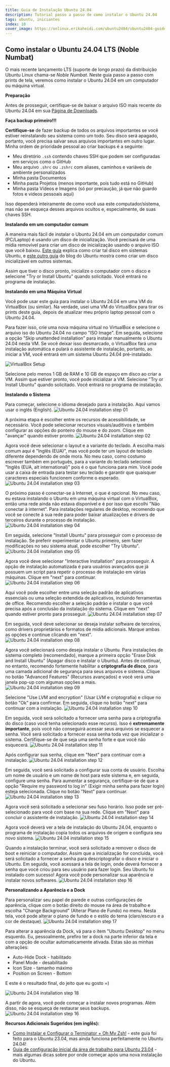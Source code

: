 ```yaml
---
title: Guia de Instalação Ubuntu 24.04
description: Tutorial passo a passo de como instalar o Ubuntu 24.04
tags: ubuntu, iniciantes
index: 10
cover_image: https://onlinux.erikaheidi.com/ubuntu2404/ubuntu2404-guide.png
---
```


## Como instalar o Ubuntu 24.04 LTS (Noble Numbat)

O mais recente lançamento LTS (suporte de longo prazo) da distribuição Ubuntu Linux chama-se *Noble Numbat*. Neste guia passo a passo com prints de tela, veremos como instalar o Ubuntu 24.04 em um computador ou máquina virtual.

**Preparação**

Antes de prosseguir, certifique-se de baixar o arquivo ISO mais recente do Ubuntu 24.04 em sua [Página de Downloads](https://ubuntu.com/download/desktop).

**Faça backup primeiro!!!**

**Certifique-se** de fazer backup de todos os arquivos importantes se você estiver reinstalando seu sistema como um todo. Seu disco será apagado, portanto, você precisa salvar seus arquivos importantes em outro lugar. Minha ordem de prioridade pessoal ao criar backups é a seguinte:

*   Meu diretório `.ssh` contendo chaves SSH que podem ser configuradas em serviços como o GitHub
*   Meu arquivo `.shrc` ou `.zshrc` com aliases, caminhos e variáveis de ambiente personalizados
*   Minha pasta Documentos
*   Minha pasta Projetos (menos importante, pois tudo está no GitHub)
*   Minha pasta Vídeos e Imagens (só por precaução, já que não guardo fotos e vídeos pessoais aqui)


Isso dependerá inteiramente de como você usa este computador/sistema, mas não se esqueça desses arquivos ocultos e, especialmente, de suas chaves SSH.

**Instalando em um computador comum**

A maneira mais fácil de instalar o Ubuntu 24.04 em um computador comum (PC/Laptop) é usando um disco de inicialização. Você precisará de uma mídia removível para criar um disco de inicialização usando o arquivo ISO que você baixou. [Este guia](https://onlinux.systems/guides/20230515_how-to-create-a-ubuntu-2304-startup-disk-on-ubuntu-systems/) explica como criar tal disco em sistemas Ubuntu, e [este outro guia](https://ubuntu.com/tutorials/install-ubuntu-desktop#3-create-a-bootable-usb-stick) do blog do Ubuntu mostra como criar um disco inicializável em outros sistemas.

Assim que tiver o disco pronto, inicialize o computador com o disco e selecione "Try or Install Ubuntu" quando solicitado. Você entrará no programa de instalação.

**Instalando em uma Máquina Virtual**

Você pode usar este guia para instalar o Ubuntu 24.04 em uma VM do VirtualBox (ou similar). Na verdade, usei uma VM do VirtualBox para tirar os prints deste guia, depois de atualizar meu próprio laptop pessoal com o Ubuntu 24.04.

Para fazer isso, crie uma nova máquina virtual no VirtualBox e selecione o arquivo iso do Ubuntu 24.04 no campo "ISO Image". Em seguida, selecione a opção "Skip unattended installation" para instalar manualmente o Ubuntu 24.04 nesta VM. Se você deixar isso desmarcado, o VirtualBox fará uma instalação automática e pulará o assistente de instalação, portanto, ao iniciar a VM, você entrará em um sistema Ubuntu 24.04 pré-instalado.

![VirtualBox Setup](https://onlinux.erikaheidi.com/ubuntu2404/virtualbox.png)

Selecione pelo menos 1 GB de RAM e 10 GB de espaço em disco ao criar a VM. Assim que estiver pronto, você pode inicializar a VM. Selecione "Try or Install Ubuntu" quando solicitado. Você entrará no programa de instalação.

**Instalando o Sistema**

Para começar, selecione o idioma desejado para a instalação. Aqui vamos usar o inglês (English).
![Ubuntu 24.04 installation step 01](https://onlinux.erikaheidi.com/ubuntu2404/01.png)

A próxima etapa é escolher entre os recursos de acessibilidade, se necessário. Você pode selecionar recursos visuais/auditivos e também configurar as opções do ponteiro do mouse e do zoom. Clique em "avançar" quando estiver pronto.
![Ubuntu 24.04 installation step 02](https://onlinux.erikaheidi.com/ubuntu2404/02.png)

Agora você deve selecionar o layout e a variante do teclado. A escolha mais comum aqui é "Inglês (EUA)", mas você pode ter um layout de teclado diferente dependendo de onde mora. No meu caso, como costumo escrever também em português, para a variante do teclado selecionei "Inglês (EUA, alt international)" pois é o que funciona para mim. Você pode usar a caixa de entrada para testar seu teclado e garantir que quaisquer caracteres especiais funcionem conforme o esperado.
![Ubuntu 24.04 installation step 03](https://onlinux.erikaheidi.com/ubuntu2404/03.png)

O próximo passo é conectar-se à Internet, o que é opcional. No meu caso, eu estava instalando o Ubuntu em uma máquina virtual com o VirtualBox, então uma rede ainda não estava disponível e é por isso que escolhi "Não conectar à internet". Para instalações regulares de desktop, recomendo que você se conecte à sua rede para poder baixar atualizações e drivers de terceiros durante o processo de instalação.
![Ubuntu 24.04 installation step 04](https://onlinux.erikaheidi.com/ubuntu2404/04.png)

Em seguida, selecione "Install Ubuntu" para prosseguir com o processo de instalação. Se preferir experimentar o Ubuntu primeiro, sem fazer modificações no seu sistema atual, pode escolher "Try Ubuntu".
![Ubuntu 24.04 installation step 05](https://onlinux.erikaheidi.com/ubuntu2404/05.png)

Agora você deve selecionar "Interactive Installation" para prosseguir. A opção de instalação automatizada é para usuários avançados que já possuem um script para repetir o processo de instalação em várias máquinas. Clique em "next" para continuar.
![Ubuntu 24.04 installation step 06](https://onlinux.erikaheidi.com/ubuntu2404/06.png)

Aqui você pode escolher entre uma seleção padrão de aplicativos essenciais ou uma seleção extendida de aplicativos, incluindo ferramentas de office. Recomendo escolher a seleção padrão e instalar o que você precisa após a conclusão da instalação do sistema. Clique em "next" quando estiver pronto para prosseguir.
![Ubuntu 24.04 installation step 07](https://onlinux.erikaheidi.com/ubuntu2404/07.png)

Em seguida, você deve selecionar se deseja instalar software de terceiros, como drivers proprietários e formatos de mídia adicionais. Marque ambas as opções e continue clicando em "next".
![Ubuntu 24.04 installation step 08](https://onlinux.erikaheidi.com/ubuntu2404/08.png)

Agora você selecionará como deseja instalar o Ubuntu. Para instalações de sistema completo (recomendado), marque a primeira opção "Erase Disk and Install Ubuntu" (Apagar disco e instalar o Ubuntu). Antes de continuar, no entanto, recomendo fortemente habilitar a **criptografia de disco**, para uma camada adicional de segurança para seus arquivos e sistema. Clique no botão "Advanced Features" (Recursos avançados) e você verá uma janela pop-up com algumas opções a mais.
![Ubuntu 24.04 installation step 09](https://onlinux.erikaheidi.com/ubuntu2404/09.png)

Selecione "Use LVM and encryption" (Usar LVM e criptografia) e clique no botão "Ok" para confirmar. Em seguida, clique no botão "next" para continuar com a instalação.
![Ubuntu 24.04 installation step 10](https://onlinux.erikaheidi.com/ubuntu2404/10.png)

Em seguida, você será solicitado a fornecer uma senha para a criptografia do disco (caso você tenha selecionado esse recurso). Isso é **extremamente importante**, pois você não conseguirá acessar seus arquivos se esquecer a senha. Você será solicitado a fornecer essa senha toda vez que inicializar o sistema. Certifique-se de que seja uma senha forte e que você não esquecerá.
![Ubuntu 24.04 installation step 11](https://onlinux.erikaheidi.com/ubuntu2404/11.png)

Após configurar sua senha, clique em "Next" para continuar com a instalação.
![Ubuntu 24.04 installation step 12](https://onlinux.erikaheidi.com/ubuntu2404/12.png)

Em seguida, você será solicitado a configurar sua conta de usuário. Escolha um nome de usuário e um nome de host para este sistema e, em seguida, configure uma senha. Para aumentar a segurança, certifique-se de que a opção "Require my password to log in" (Exigir minha senha para fazer login) esteja selecionada. Clique no botão "Next" para continuar.
![Ubuntu 24.04 installation step 13](https://onlinux.erikaheidi.com/ubuntu2404/13.png)

Agora você será solicitado a selecionar seu fuso horário. Isso pode ser pré-selecionado para você com base na sua rede. Clique em "Next" para concluir o assistente de instalação.
![Ubuntu 24.04 installation step 14](https://onlinux.erikaheidi.com/ubuntu2404/14.png)

Agora você deverá ver a tela de instalação do Ubuntu 24.04, enquanto o programa de instalação copia todos os arquivos de origem e configura seu novo sistema.
![Ubuntu 24.04 installation step 15](https://onlinux.erikaheidi.com/ubuntu2404/15.png)

Quando a instalação terminar, você será solicitado a remover o disco de boot e reiniciar o computador. Assim que a inicialização for concluída, você será solicitado a fornecer a senha para descriptografar o disco e iniciar o Ubuntu. Em seguida, você acessará a tela de login, onde deverá fornecer a senha que você criou para seu usuário para fazer login. Seu Ubuntu foi instalado com sucesso! Agora você pode personalizar sua aparência e instalar novos softwares.
![Ubuntu 24.04 installation step 16](https://onlinux.erikaheidi.com/ubuntu2404/16.png)

**Personalizando a Aparência e a Dock**

Para personalizar seu papel de parede e outras configurações de aparência, clique com o botão direito do mouse na área de trabalho e escolha "Change Background" (Alterar Plano de Fundo) no menu. Nesta tela, você pode alterar o plano de fundo e o estilo do tema (claro/escuro e a cor de destaque).
![Ubuntu 24.04 installation step 17](https://onlinux.erikaheidi.com/ubuntu2404/17.png)

Para alterar a aparência da Dock, vá para o item "Ubuntu Desktop" no menu esquerdo. Eu, pessoalmente, prefiro ter a dock na parte inferior da tela e com a opção de ocultar automaticamente ativada. Estas são as minhas alterações:

- Auto-Hide Dock - habilitado
- Panel Mode - desabilitado
- Icon Size - tamanho máximo
- Position on Screen - Bottom

E este é o resultado final, do jeito que eu gosto =)

![Ubuntu 24.04 installation step 18](https://onlinux.erikaheidi.com/ubuntu2404/18.png)

A partir de agora, você pode começar a instalar novos programas. Além disso, não se esqueça de restaurar seus backups.
![Ubuntu 24.04 installation step 16](https://onlinux.erikaheidi.com/ubuntu2404/19.png)

**Recursos Adicionais Sugeridos (em inglês):**

- [Como Instalar e Configurar o Terminator + Oh My Zsh!](https://onlinux.systems/guides/20230523_how-to-install-and-set-up-terminator-and-oh-my-zsh-on-ubuntu-2304/) - este guia foi feito para o Ubuntu 23.04, mas ainda funciona perfeitamente no Ubuntu 24.04!
- [Guia de configuração inicial da área de trabalho para Ubuntu 23.04](https://onlinux.systems/guides/20230522_initial-desktop-setup-guide-for-ubuntu-2304/) - mais algumas dicas sobre por onde começar após uma nova instalação do Ubuntu.


